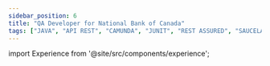 ```yaml
---
sidebar_position: 6
title: "QA Developer for National Bank of Canada"
tags: ["JAVA", "API REST", "CAMUNDA", "JUNIT", "REST ASSURED", "SAUCELABS", "CI/CD", "JENKINS", "GIT", "BITBUCKET", "MAVEN", "INTELLIJ"]
---
```


import Experience from '@site/src/components/experience';

<Experience title={frontMatter.title} />